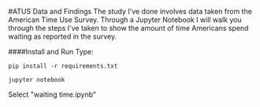 #ATUS Data and Findings
    The study I've done involves data taken from the American Time Use Survey. Through a Jupyter Notebook I will walk you through the steps I've taken to show the amount of time Americans spend waiting as reported in the survey.


####Install and Run
Type:

```pip install -r requirements.txt```


```jupyter notebook```


Select "waiting time.ipynb"

